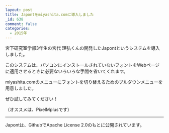 ```yaml
---
layout: post
title: Japontをmiyashita.comに導入しました
_id: 638
comment: false
categories:
  - 2015年
---
```


宮下研究室学部3年生の宮代 理弘くんの開発したJapontというシステムを導入しました。

このシステムは、パソコンにインストールされていないフォントをWebページに適用させるときに必要ないろいろな手間を省いてくれます。

miyashita.comのメニューにフォントを切り替えるためのプルダウンメニューを用意しました。

ぜひ試してみてください！

（オススメは、PixelMplusです）

* * *

Japontは、GithubでApache License 2.0のもとに公開されています。

<div class="github-card" data-github="3846masa/japont" data-width="400" data-height="153" data-theme="default"></div>
<script src="//cdn.jsdelivr.net/github-cards/latest/widget.js"></script>
